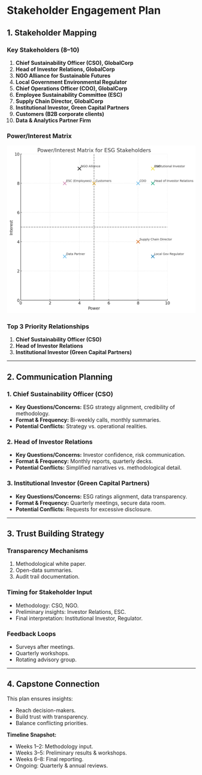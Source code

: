 # Stakeholder Engagement Plan

## 1. Stakeholder Mapping

### Key Stakeholders (8–10)
1. **Chief Sustainability Officer (CSO), GlobalCorp**
2. **Head of Investor Relations, GlobalCorp**
3. **NGO Alliance for Sustainable Futures**
4. **Local Government Environmental Regulator**
5. **Chief Operations Officer (COO), GlobalCorp**
6. **Employee Sustainability Committee (ESC)**
7. **Supply Chain Director, GlobalCorp**
8. **Institutional Investor, Green Capital Partners**
9. **Customers (B2B corporate clients)**
10. **Data & Analytics Partner Firm**

### Power/Interest Matrix
![Power/Interest Matrix](stakeholder_matrix.png)

### Top 3 Priority Relationships
1. **Chief Sustainability Officer (CSO)**
2. **Head of Investor Relations**
3. **Institutional Investor (Green Capital Partners)**

---

## 2. Communication Planning

### 1. Chief Sustainability Officer (CSO)
- **Key Questions/Concerns:** ESG strategy alignment, credibility of methodology.
- **Format & Frequency:** Bi-weekly calls, monthly summaries.
- **Potential Conflicts:** Strategy vs. operational realities.

### 2. Head of Investor Relations
- **Key Questions/Concerns:** Investor confidence, risk communication.
- **Format & Frequency:** Monthly reports, quarterly decks.
- **Potential Conflicts:** Simplified narratives vs. methodological detail.

### 3. Institutional Investor (Green Capital Partners)
- **Key Questions/Concerns:** ESG ratings alignment, data transparency.
- **Format & Frequency:** Quarterly meetings, secure data room.
- **Potential Conflicts:** Requests for excessive disclosure.

---

## 3. Trust Building Strategy

### Transparency Mechanisms
1. Methodological white paper.
2. Open-data summaries.
3. Audit trail documentation.

### Timing for Stakeholder Input
- Methodology: CSO, NGO.
- Preliminary insights: Investor Relations, ESC.
- Final interpretation: Institutional Investor, Regulator.

### Feedback Loops
- Surveys after meetings.
- Quarterly workshops.
- Rotating advisory group.

---

## 4. Capstone Connection
This plan ensures insights:
- Reach decision-makers.
- Build trust with transparency.
- Balance conflicting priorities.

**Timeline Snapshot:**
- Weeks 1–2: Methodology input.
- Weeks 3–5: Preliminary results & workshops.
- Weeks 6–8: Final reporting.
- Ongoing: Quarterly & annual reviews.
